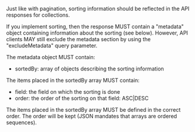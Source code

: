 Just like with pagination, sorting information should be reflected in the API responses for collections.

If you implement sorting, then the response MUST contain a "metadata" object containing information about the sorting (see below). However, API clients MAY still exclude the metadata section by using the "excludeMetadata" query parameter.

The metadata object MUST contain:
* sortedBy: array of objects describing the sorting information

The items placed in the sortedBy array MUST contain:
* field: the field on which the sorting is done
* order: the order of the sorting on that field: ASC|DESC

The items placed in the sortedBy array MUST be defined in the correct order. The order will be kept (JSON mandates that arrays are ordered sequences).